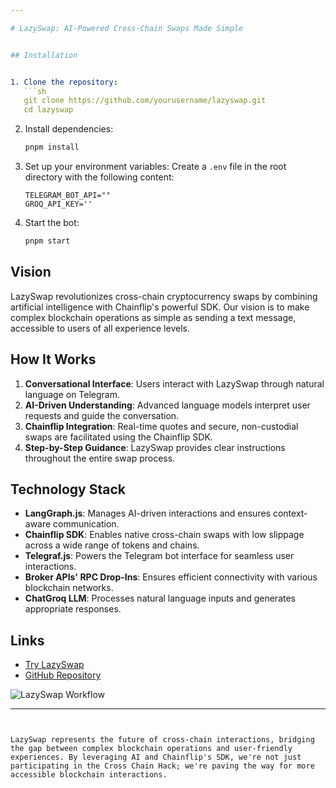 ```yaml
---

# LazySwap: AI-Powered Cross-Chain Swaps Made Simple


## Installation


1. Clone the repository:
   ```sh
   git clone https://github.com/yourusername/lazyswap.git
   cd lazyswap
   ```

2. Install dependencies:
   ```sh
   pnpm install
   ```

3. Set up your environment variables:
   Create a `.env` file in the root directory with the following content:
   ```env
   TELEGRAM_BOT_API=""
   GROQ_API_KEY=''
   ```

4. Start the bot:
   ```sh
   pnpm start
   ```


## Vision

LazySwap revolutionizes cross-chain cryptocurrency swaps by combining artificial intelligence with Chainflip's powerful SDK. Our vision is to make complex blockchain operations as simple as sending a text message, accessible to users of all experience levels.

## How It Works

1. **Conversational Interface**: Users interact with LazySwap through natural language on Telegram.
2. **AI-Driven Understanding**: Advanced language models interpret user requests and guide the conversation.
3. **Chainflip Integration**: Real-time quotes and secure, non-custodial swaps are facilitated using the Chainflip SDK.
4. **Step-by-Step Guidance**: LazySwap provides clear instructions throughout the entire swap process.

## Technology Stack

- **LangGraph.js**: Manages AI-driven interactions and ensures context-aware communication.
- **Chainflip SDK**: Enables native cross-chain swaps with low slippage across a wide range of tokens and chains.
- **Telegraf.js**: Powers the Telegram bot interface for seamless user interactions.
- **Broker APIs' RPC Drop-Ins**: Ensures efficient connectivity with various blockchain networks.
- **ChatGroq LLM**: Processes natural language inputs and generates appropriate responses.


## Links

- [Try LazySwap](https://t.me/LazySwap_Bot)
- [GitHub Repository](https://github.com/shreyan001/lazyswap)

![LazySwap Workflow](https://cdn.dorahacks.io/static/files/191105c3cc5269f3940254e4b588bce3.png)

---
```


LazySwap represents the future of cross-chain interactions, bridging the gap between complex blockchain operations and user-friendly experiences. By leveraging AI and Chainflip's SDK, we're not just participating in the Cross Chain Hack; we're paving the way for more accessible blockchain interactions.
